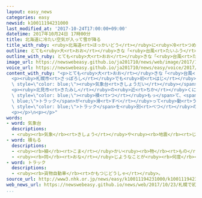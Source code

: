 ```yaml
---
layout: easy_news
categories: easy
newsid: k10011194231000
last_modified_at: '2017-10-24T17:00:00+09:00'
datetime: 2017年10月24日 17時00分
title: 北海道に冷たい空気が入って雪が降る
title_with_ruby: <ruby>北海道<rt>ほっかいどう</rt></ruby>に<ruby>冷<rt>つめ</rt></ruby>たい<ruby>空気<rt>くうき</rt></ruby>が<ruby>入<rt>はい</rt></ruby>って<ruby>雪<rt>ゆき</rt></ruby>が<ruby>降<rt>ふ</rt></ruby>る
outline: とても<ruby>大<rt>おお</rt></ruby>きな「<ruby>台風<rt>たいふう</rt></ruby>２１<ruby>号<rt>ごう</rt></ruby>」は２３<ruby>日<rt>にち</rt></ruby>、<ruby>北海道<rt>ほっかいどう</rt></ruby>の<ruby>近<rt>ちか</rt></ruby>くに<ruby>来<rt>き</rt></ruby>ました。
outline_with_ruby: とても<ruby>大<rt>おお</rt></ruby>きな「<ruby>台風<rt>たいふう</rt></ruby>２１<ruby>号<rt>ごう</rt></ruby>」は２３<ruby>日<rt>にち</rt></ruby>、<ruby>北海道<rt>ほっかいどう</rt></ruby>の<ruby>近<rt>ちか</rt></ruby>くに<ruby>来<rt>き</rt></ruby>ました。
image_url: https://newswebeasy.github.io/ja201710/news/web/image/2017/10/24/K10011194231_1710231248_1710231251_01_02.jpg
voice_url: https://newswebeasy.github.io/ja201710/news/easy/voice/2017/10/24/k10011194231000.mp3
content_with_ruby: "<p>とても<ruby>大<rt>おお</rt></ruby>きな「<ruby>台風<rt>たいふう</rt></ruby>２１<ruby>号<rt>ごう</rt></ruby>」は２３<ruby>日<rt>にち</rt></ruby>、<ruby>北海道<rt>ほっかいどう</rt></ruby>の<ruby>近<rt>ちか</rt></ruby>くに<ruby>来<rt>き</rt></ruby>ました。<ruby>北海道<rt>ほっかいどう</rt></ruby>には<ruby>北<rt>きた</rt></ruby>から<ruby>冷<rt>つめ</rt></ruby>たい<ruby>空気<rt>くうき</rt></ruby>が<ruby>入<rt>はい</rt></ruby>って、<ruby>多<rt>おお</rt></ruby>くの<ruby>場所<rt>ばしょ</rt></ruby>で<ruby>雪<rt>ゆき</rt></ruby>が<ruby>降<rt>ふ</rt></ruby>りました。</p>\n\
  <p><ruby>札幌市<rt>さっぽろし</rt></ruby>でも<ruby>初<rt>はじ</rt></ruby>めて<ruby>雪<rt>ゆき</rt></ruby>が<ruby>降<rt>ふ</rt></ruby>りました。<span\
  \ style=\"color: blue;\"><ruby>気象台<rt>きしょうだい</rt></ruby></span>によると、<ruby>札幌市<rt>さっぽろし</rt></ruby>で<ruby>雪<rt>ゆき</rt></ruby>が<ruby>降<rt>ふ</rt></ruby>ったのはいつもの<ruby>年<rt>とし</rt></ruby>より<ruby>５日<rt>いつか</rt></ruby><ruby>早<rt>はや</rt></ruby>くなりました。</p>\n\
  <p><ruby>北見市<rt>きたみし</rt></ruby>の<ruby>近<rt>ちか</rt></ruby>くにある<ruby>山<rt>やま</rt></ruby>の<ruby>道<rt>みち</rt></ruby>では<ruby>午後<rt>ごご</rt></ruby>に<ruby>雪<rt>ゆき</rt></ruby>が３０ｃｍぐらい<span\
  \ style=\"color: blue;\"><ruby>積<rt>つ</rt></ruby>もっ</span>て、<span style=\"color:\
  \ blue;\">トラック</span>が<ruby>滑<rt>すべ</rt></ruby>って<ruby>動<rt>うご</rt></ruby>くことができなくなりました。ほかの<ruby>車<rt>くるま</rt></ruby>も<ruby>道<rt>みち</rt></ruby>を<ruby>通<rt>とお</rt></ruby>ることができなくなって、たくさんの<ruby>車<rt>くるま</rt></ruby>も<ruby>止<rt>と</rt></ruby>まっていました。<ruby>警察<rt>けいさつ</rt></ruby>などが<span\
  \ style=\"color: blue;\">トラック</span>を<ruby>別<rt>べつ</rt></ruby>の<ruby>場所<rt>ばしょ</rt></ruby>に<ruby>運<rt>はこ</rt></ruby>んで、<ruby>夜<rt>よる</rt></ruby>７<ruby>時<rt>じ</rt></ruby>ごろ<ruby>道<rt>みち</rt></ruby>を<ruby>通<rt>とお</rt></ruby>ることができるようになりました。</p>\n\
  <p></p>\n<p></p>"
words:
- word: 気象台
  descriptions:
  - <ruby><rb>気象</rb><rt>きしょう</rt></ruby>や<ruby><rb>地震</rb><rt>じしん</rt></ruby>の<ruby><rb>観測</rb><rt>かんそく</rt></ruby>をする<ruby><rb>役所</rb><rt>やくしょ</rt></ruby>。<ruby><rb>天気予報</rb><rt>てんきよほう</rt></ruby>の<ruby><rb>発表</rb><rt>はっぴょう</rt></ruby>もする。
- word: 積もる
  descriptions:
  - <ruby><rb>細</rb><rt>こま</rt></ruby>かい<ruby><rb>物</rb><rt>もの</rt></ruby>が<ruby><rb>重</rb><rt>かさ</rt></ruby>なってたまる。
  - <ruby><rb>同</rb><rt>おな</rt></ruby>じようなことが<ruby><rb>何度</rb><rt>なんど</rt></ruby>も<ruby><rb>重</rb><rt>かさ</rt></ruby>なって、だんだん<ruby><rb>大</rb><rt>おお</rt></ruby>きくなる。
- word: トラック
  descriptions:
  - <ruby><rb>貨物自動車</rb><rt>かもつじどうしゃ</rt></ruby>。
source_url: http://www3.nhk.or.jp/news/easy/k10011194231000/k10011194231000.html
web_news_url: https://newswebeasy.github.io/news/web/2017/10/23/札幌で初雪を観測
...
```

